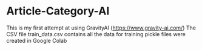 # Article-Category-AI
This is my first attempt at using GravityAI (https://www.gravity-ai.com/)
The CSV file train_data.csv contains all the data for training
pickle files were created in Google Colab 